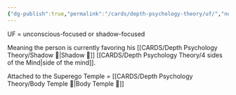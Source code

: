 ```yaml
---
{"dg-publish":true,"permalink":"/cards/depth-psychology-theory/uf/","noteIcon":"","created":"2023-01-12T14:00:14.796+01:00","updated":"2023-03-28T18:53:46.297+02:00"}
---
```



UF = unconscious-focused or shadow-focused

Meaning the person is currently favoring his [[CARDS/Depth Psychology Theory/Shadow 👤\|Shadow 👤]] [[CARDS/Depth Psychology Theory/4 sides of the Mind\|side of the mind]]. 

Attached to the Superego Temple = [[CARDS/Depth Psychology Theory/Body Temple 🌳\|Body Temple 🌳]]
